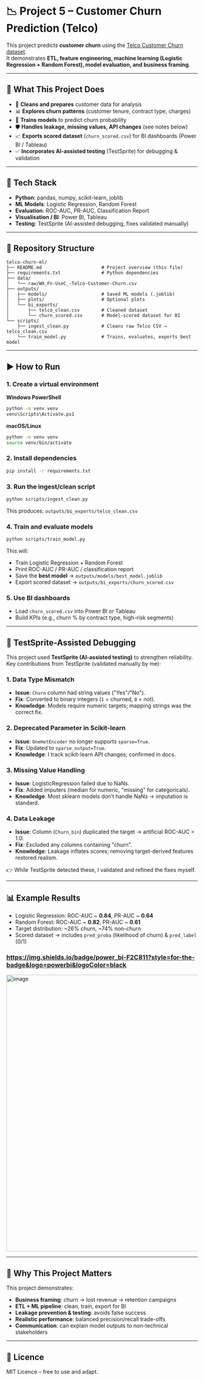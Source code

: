 # 📉 Project 5 – Customer Churn Prediction (Telco)

This project predicts **customer churn** using the [Telco Customer Churn dataset](https://www.kaggle.com/blastchar/telco-customer-churn).  
It demonstrates **ETL, feature engineering, machine learning (Logistic Regression + Random Forest), model evaluation, and business framing**.  

---

## 🚀 What This Project Does

- 🧹 **Cleans and prepares** customer data for analysis  
- 📊 **Explores churn patterns** (customer tenure, contract type, charges)  
- 🤖 **Trains models** to predict churn probability  
- 🛡️ **Handles leakage, missing values, API changes** (see notes below)  
- 📈 **Exports scored dataset** (`churn_scored.csv`) for BI dashboards (Power BI / Tableau)  
- ✅ **Incorporates AI-assisted testing** (TestSprite) for debugging & validation  

---

## 🧰 Tech Stack

- **Python**: pandas, numpy, scikit-learn, joblib  
- **ML Models**: Logistic Regression, Random Forest  
- **Evaluation**: ROC-AUC, PR-AUC, Classification Report  
- **Visualisation / BI**: Power BI, Tableau  
- **Testing**: TestSprite (AI-assisted debugging, fixes validated manually)  

---

## 📁 Repository Structure

```
telco-churn-ml/
├── README.md                      # Project overview (this file)
├── requirements.txt               # Python dependencies
├── data/
│   └── raw/WA_Fn-UseC_-Telco-Customer-Churn.csv
├── outputs/
│   ├── models/                    # Saved ML models (.joblib)
│   ├── plots/                     # Optional plots
│   └── bi_exports/
│       ├── telco_clean.csv        # Cleaned dataset
│       └── churn_scored.csv       # Model-scored dataset for BI
└── scripts/
    ├── ingest_clean.py            # Cleans raw Telco CSV → telco_clean.csv
    └── train_model.py             # Trains, evaluates, exports best model
```

---

## ▶️ How to Run

### 1. Create a virtual environment

**Windows PowerShell**
```bash
python -m venv venv
venv\Scripts\Activate.ps1
```

**macOS/Linux**
```bash
python -m venv venv
source venv/bin/activate
```

### 2. Install dependencies

```bash
pip install -r requirements.txt
```

### 3. Run the ingest/clean script

```bash
python scripts/ingest_clean.py
```

This produces: `outputs/bi_exports/telco_clean.csv`

### 4. Train and evaluate models

```bash
python scripts/train_model.py
```

This will:  
- Train Logistic Regression + Random Forest  
- Print ROC-AUC / PR-AUC / classification report  
- Save the **best model** → `outputs/models/best_model.joblib`  
- Export scored dataset → `outputs/bi_exports/churn_scored.csv`  

### 5. Use BI dashboards

- Load `churn_scored.csv` into Power BI or Tableau  
- Build KPIs (e.g., churn % by contract type, high-risk segments)  

---

## 🧪 TestSprite-Assisted Debugging

This project used **TestSprite (AI-assisted testing)** to strengthen reliability.  
Key contributions from TestSprite (validated manually by me):  

### 1. Data Type Mismatch
- **Issue**: `Churn` column had string values ("Yes"/"No").  
- **Fix**: Converted to binary integers (`1` = churned, `0` = not).  
- **Knowledge**: Models require numeric targets; mapping strings was the correct fix.

### 2. Deprecated Parameter in Scikit-learn
- **Issue**: `OneHotEncoder` no longer supports `sparse=True`.  
- **Fix**: Updated to `sparse_output=True`.  
- **Knowledge**: I track scikit-learn API changes; confirmed in docs.

### 3. Missing Value Handling
- **Issue**: LogisticRegression failed due to NaNs.  
- **Fix**: Added imputers (median for numeric, "missing" for categoricals).  
- **Knowledge**: Most sklearn models don’t handle NaNs → imputation is standard.

### 4. Data Leakage
- **Issue**: Column (`Churn_bin`) duplicated the target → artificial ROC-AUC = 1.0.  
- **Fix**: Excluded any columns containing "churn".  
- **Knowledge**: Leakage inflates scores; removing target-derived features restored realism.

👉 While TestSprite detected these, I validated and refined the fixes myself.

---

## 📊 Example Results

- Logistic Regression: ROC-AUC ~ **0.84**, PR-AUC ~ **0.64**  
- Random Forest: ROC-AUC ~ **0.82**, PR-AUC ~ **0.61**  
- Target distribution: ~26% churn, ~74% non-churn  
- Scored dataset → includes `pred_proba` (likelihood of churn) & `pred_label` (0/1)

### https://img.shields.io/badge/power_bi-F2C811?style=for-the-badge&logo=powerbi&logoColor=black
<img width="1294" height="726" alt="image" src="https://github.com/user-attachments/assets/0c7e42b0-2a04-433f-b961-236d785d92e6" />



---

## 🎯 Why This Project Matters

This project demonstrates:  
- **Business framing**: churn → lost revenue → retention campaigns  
- **ETL + ML pipeline**: clean, train, export for BI  
- **Leakage prevention & testing**: avoids false success  
- **Realistic performance**: balanced precision/recall trade-offs  
- **Communication**: can explain model outputs to non-technical stakeholders  

---

## 📄 Licence  
MIT Licence – free to use and adapt.  
